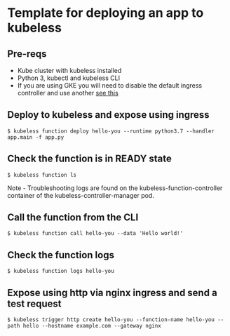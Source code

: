 # Template for deploying an app to kubeless

## Pre-reqs
* Kube cluster with kubeless installed
* Python 3, kubectl and kubeless CLI
* If you are using GKE you will need to disable the default ingress controller and use another [see this](https://kubeless.io/docs/http-triggers/)

## Deploy to kubeless and expose using ingress
```
$ kubeless function deploy hello-you --runtime python3.7 --handler app.main -f app.py
```

## Check the function is in READY state
```
$ kubeless function ls
```
Note - Troubleshooting logs are found on the kubeless-function-controller container of the kubeless-controller-manager pod.

## Call the function from the CLI
```
$ kubeless function call hello-you --data 'Hello world!'
```

## Check the function logs
```
$ kubeless function logs hello-you
```

## Expose using http via nginx ingress and send a test request
```
$ kubeless trigger http create hello-you --function-name hello-you --path hello --hostname example.com --gateway nginx
```
